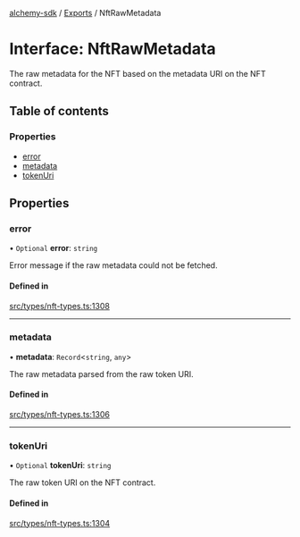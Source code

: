 [alchemy-sdk](../README.md) / [Exports](../modules.md) / NftRawMetadata

# Interface: NftRawMetadata

The raw metadata for the NFT based on the metadata URI on the NFT contract.

## Table of contents

### Properties

- [error](NftRawMetadata.md#error)
- [metadata](NftRawMetadata.md#metadata)
- [tokenUri](NftRawMetadata.md#tokenuri)

## Properties

### error

• `Optional` **error**: `string`

Error message if the raw metadata could not be fetched.

#### Defined in

[src/types/nft-types.ts:1308](https://github.com/alchemyplatform/alchemy-sdk-js/blob/44aa50c/src/types/nft-types.ts#L1308)

___

### metadata

• **metadata**: `Record`<`string`, `any`\>

The raw metadata parsed from the raw token URI.

#### Defined in

[src/types/nft-types.ts:1306](https://github.com/alchemyplatform/alchemy-sdk-js/blob/44aa50c/src/types/nft-types.ts#L1306)

___

### tokenUri

• `Optional` **tokenUri**: `string`

The raw token URI on the NFT contract.

#### Defined in

[src/types/nft-types.ts:1304](https://github.com/alchemyplatform/alchemy-sdk-js/blob/44aa50c/src/types/nft-types.ts#L1304)
